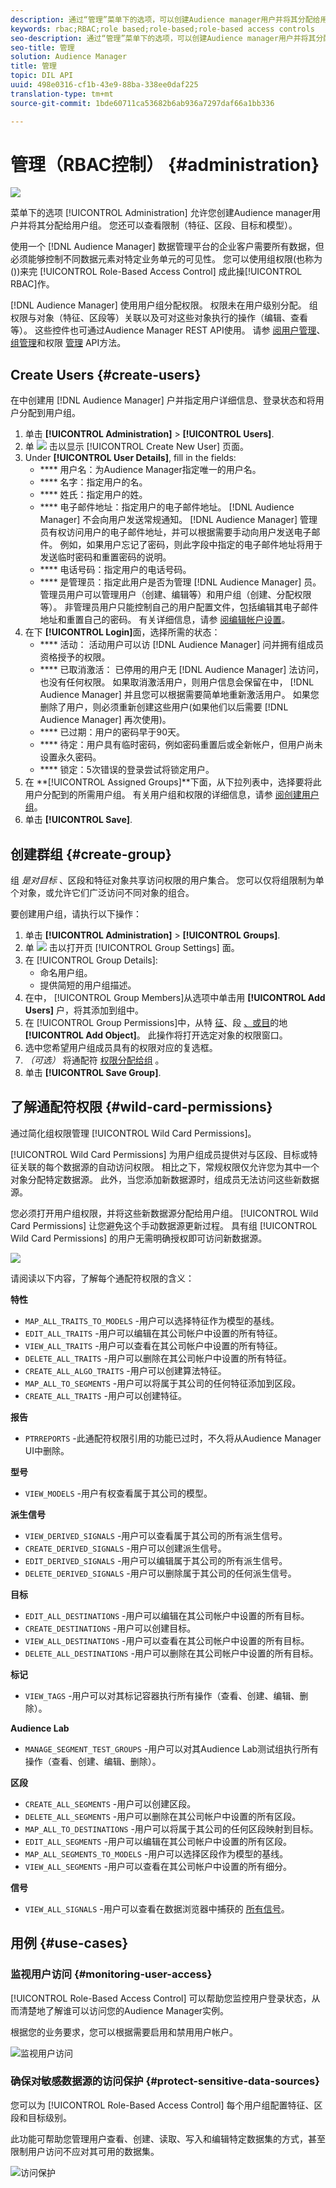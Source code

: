 ```yaml
---
description: 通过“管理”菜单下的选项，可以创建Audience manager用户并将其分配给用户组。 您还可以查看限制（特征、区段、目标和模型）。
keywords: rbac;RBAC;role based;role-based;role-based access controls
seo-description: 通过“管理”菜单下的选项，可以创建Audience manager用户并将其分配给用户组。 您还可以查看限制（特征、区段、目标和模型）。
seo-title: 管理
solution: Audience Manager
title: 管理
topic: DIL API
uuid: 498e0316-cf1b-43e9-88ba-338ee0daf225
translation-type: tm+mt
source-git-commit: 1bde60711ca53682b6ab936a7297daf66a1bb336

---
```



# 管理（RBAC控制） {#administration}

![](assets/rbac-controls.png)

菜单下的选项 [!UICONTROL Administration] 允许您创建Audience manager用户并将其分配给用户组。 您还可以查看限制（特征、区段、目标和模型）。

使用一个 [!DNL Audience Manager] 数据管理平台的企业客户需要所有数据，但必须能够控制不同数据元素对特定业务单元的可见性。 您可以使用组权限(也称为())来完 [!UICONTROL Role-Based Access Control] 成此操[!UICONTROL RBAC]作。

[!DNL Audience Manager] 使用用户组分配权限。 权限未在用户级别分配。 组权限与对象（特征、区段等）关联以及可对这些对象执行的操作（编辑、查看等）。 这些控件也可通过Audience Manager REST API使用。 请参 [阅用户管理](/help/using/api/rest-api-main/aam-api-user-group-permission/aam-api-user.md)、 [组管理](/help/using/api/rest-api-main/aam-api-user-group-permission/aam-api-group.md)和权限 [管理](/help/using/api/rest-api-main/aam-api-user-group-permission/aam-api-permissions.md) API方法。

## Create Users {#create-users}

<!-- t_create_users.xml -->

在中创建用 [!DNL Audience Manager] 户并指定用户详细信息、登录状态和将用户分配到用户组。

1. 单击 **[!UICONTROL Administration]** > **[!UICONTROL Users]**.
1. 单 ![](assets/icon_add.png) 击以显示 [!UICONTROL Create New User] 页面。
1. Under **[!UICONTROL User Details]**, fill in the fields:
   * **** 用户名：为Audience Manager指定唯一的用户名。
   * **** 名字：指定用户的名。
   * **** 姓氏：指定用户的姓。
   * **** 电子邮件地址：指定用户的电子邮件地址。 [!DNL Audience Manager] 不会向用户发送常规通知。 [!DNL Audience Manager] 管理员有权访问用户的电子邮件地址，并可以根据需要手动向用户发送电子邮件。 例如，如果用户忘记了密码，则此字段中指定的电子邮件地址将用于发送临时密码和重置密码的说明。
   * **** 电话号码：指定用户的电话号码。
   * **** 是管理员：指定此用户是否为管理 [!DNL Audience Manager] 员。 管理员用户可以管理用户（创建、编辑等）和用户组（创建、分配权限等）。 非管理员用户只能控制自己的用户配置文件，包括编辑其电子邮件地址和重置自己的密码。 有关详细信息，请参 [阅编辑帐户设置](../../features/administration/edit-account-settings.md)。
1. 在下 **[!UICONTROL Login]**&#x200B;面，选择所需的状态：
   * **** 活动： 活动用户可以访 [!DNL Audience Manager] 问并拥有组成员资格授予的权限。
   * **** 已取消激活： 已停用的用户无 [!DNL Audience Manager] 法访问，也没有任何权限。 如果取消激活用户，则用户信息会保留在中， [!DNL Audience Manager] 并且您可以根据需要简单地重新激活用户。 如果您删除了用户，则必须重新创建这些用户(如果他们以后需要 [!DNL Audience Manager] 再次使用)。
   * **** 已过期：用户的密码早于90天。
   * **** 待定：用户具有临时密码，例如密码重置后或全新帐户，但用户尚未设置永久密码。
   * **** 锁定：5次错误的登录尝试将锁定用户。
1. 在 **[!UICONTROL Assigned Groups]**下面，从下拉列表中，选择要将此用户分配到的所需用户组。
有关用户组和权限的详细信息，请参 [阅创建用户组](../../features/administration/administration-overview.md#create-group)。
1. 单击 **[!UICONTROL Save]**.

## 创建群组 {#create-group}

组 *是对目标* 、区段和特征对象共享访问权限的用户集合。 您可以仅将组限制为单个对象，或允许它们广泛访问不同对象的组合。

<!-- t_create_groups.xml -->

要创建用户组，请执行以下操作：

1. 单击 **[!UICONTROL Administration]** > **[!UICONTROL Groups]**.
1. 单 ![](assets/icon_add.png) 击以打开页 [!UICONTROL Group Settings] 面。
1. 在 [!UICONTROL Group Details]:
   * 命名用户组。
   * 提供简短的用户组描述。
1. 在中， [!UICONTROL Group Members]从选项中单击用 **[!UICONTROL Add Users]** 户，将其添加到组中。
1. 在 [!UICONTROL Group Permissions]中，从特 [征](../../features/traits/trait-details-page.md)、段 [、或目](../../features/segments/segments-purpose.md)的地 [](../../features/destinations/destinations.md)**[!UICONTROL Add Object]**。
此操作将打开选定对象的权限窗口。
1. 选中您希望用户组成员具有的权限对应的复选框。
1. *（可选）* 将通配符 [权限分配给组](../../features/administration/administration-overview.md#wild-card-permissions) 。
1. 单击 **[!UICONTROL Save Group]**.

## 了解通配符权限 {#wild-card-permissions}

通过简化组权限管理 [!UICONTROL Wild Card Permissions]。

<!-- c_wildcard_permissions.xml -->

[!UICONTROL Wild Card Permissions] 为用户组成员提供对与区段、目标或特征关联的每个数据源的自动访问权限。 相比之下，常规权限仅允许您为其中一个对象分配特定数据源。 此外，当您添加新数据源时，组成员无法访问这些新数据源。

您必须打开用户组权限，并将这些新数据源分配给用户组。 [!UICONTROL Wild Card Permissions] 让您避免这个手动数据源更新过程。 具有组 [!UICONTROL Wild Card Permissions] 的用户无需明确授权即可访问新数据源。

![](assets/wild-card.png)

请阅读以下内容，了解每个通配符权限的含义：

**特性**

* `MAP_ALL_TRAITS_TO_MODELS` -用户可以选择特征作为模型的基线。
* `EDIT_ALL_TRAITS` -用户可以编辑在其公司帐户中设置的所有特征。
* `VIEW_ALL_TRAITS` -用户可以查看在其公司帐户中设置的所有特征。
* `DELETE_ALL_TRAITS` -用户可以删除在其公司帐户中设置的所有特征。
* `CREATE_ALL_ALGO_TRAITS` -用户可以创建算法特征。
* `MAP_ALL_TO_SEGMENTS` -用户可以将属于其公司的任何特征添加到区段。
* `CREATE_ALL_TRAITS` -用户可以创建特征。

**报告**

* `PTRREPORTS` -此通配符权限引用的功能已过时，不久将从Audience Manager UI中删除。

**型号**

* `VIEW_MODELS` -用户有权查看属于其公司的模型。

**派生信号**

* `VIEW_DERIVED_SIGNALS` -用户可以查看属于其公司的所有派生信号。
* `CREATE_DERIVED_SIGNALS` -用户可以创建派生信号。
* `EDIT_DERIVED_SIGNALS` -用户可以编辑属于其公司的所有派生信号。
* `DELETE_DERIVED_SIGNALS` -用户可以删除属于其公司的任何派生信号。

**目标**

* `EDIT_ALL_DESTINATIONS` -用户可以编辑在其公司帐户中设置的所有目标。
* `CREATE_DESTINATIONS` -用户可以创建目标。
* `VIEW_ALL_DESTINATIONS` -用户可以查看在其公司帐户中设置的所有目标。
* `DELETE_ALL_DESTINATIONS` -用户可以删除在其公司帐户中设置的所有目标。

**标记**

* `VIEW_TAGS` -用户可以对其标记容器执行所有操作（查看、创建、编辑、删除）。

**Audience Lab**

* `MANAGE_SEGMENT_TEST_GROUPS` -用户可以对其Audience Lab测试组执行所有操作（查看、创建、编辑、删除）。

**区段**

* `CREATE_ALL_SEGMENTS` -用户可以创建区段。
* `DELETE_ALL_SEGMENTS` -用户可以删除在其公司帐户中设置的所有区段。
* `MAP_ALL_TO_DESTINATIONS` -用户可以将属于其公司的任何区段映射到目标。
* `EDIT_ALL_SEGMENTS` -用户可以编辑在其公司帐户中设置的所有区段。
* `MAP_ALL_SEGMENTS_TO_MODELS` -用户可以选择区段作为模型的基线。
* `VIEW_ALL_SEGMENTS` -用户可以查看在其公司帐户中设置的所有细分。

**信号**

* `VIEW_ALL_SIGNALS` -用户可以查看在数据浏览器中捕获的 [所有信号](/help/using/features/data-explorer/data-explorer-overview.md)。

## 用例 {#use-cases}

### 监视用户访问 {#monitoring-user-access}

[!UICONTROL Role-Based Access Control] 可以帮助您监控用户登录状态，从而清楚地了解谁可以访问您的Audience Manager实例。

根据您的业务要求，您可以根据需要启用和禁用用户帐户。

![监视用户访问](assets/monitor-user-access.png)

### 确保对敏感数据源的访问保护 {#protect-sensitive-data-sources}

您可以为 [!UICONTROL Role-Based Access Control] 每个用户组配置特征、区段和目标级别。

此功能可帮助您管理用户查看、创建、读取、写入和编辑特定数据集的方式，甚至限制用户访问不应对其可用的数据集。

![访问保护](assets/access-protection.png)

